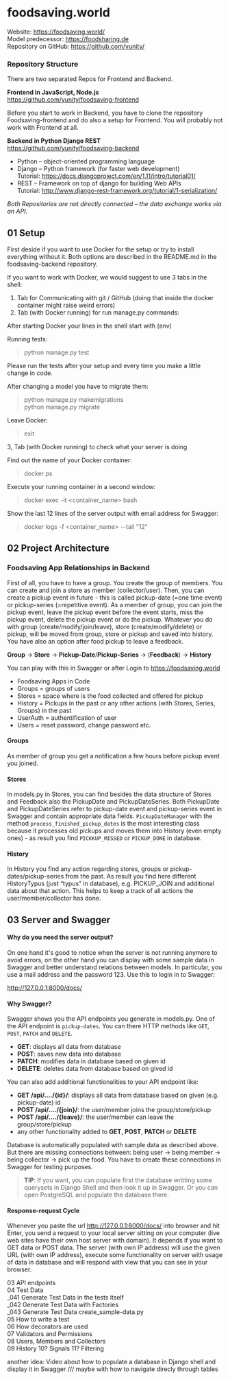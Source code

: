 # foodsaving.world

Website: <https://foodsaving.world/>  
Model predecessor: <https://foodsharing.de>    
Repository on GitHub: <https://github.com/yunity/>

### Repository Structure

There are two separated Repos for Frontend and Backend.

**Frontend in JavaScript, Node.js**  
<https://github.com/yunity/foodsaving-frontend>

Before you start to work in Backend, you have to clone the repository Foodsaving-frontend and do also a setup for Frontend. You will probably not work with Frontend at all. 

**Backend in Python Django REST**  
<https://github.com/yunity/foodsaving-backend>

- Python – object-oriented programming language  
- Django – Python framework (for faster web development)  
         Tutorial: <https://docs.djangoproject.com/en/1.11/intro/tutorial01/> 
- REST   – Framework on top of django for building Web APIs  
         Tutorial: <http://www.django-rest-framework.org/tutorial/1-serialization/>

*Both Repositories are not directly connected – the data exchange works via an API.*
         
## 01  Setup

First deside if you want to use Docker for the setup or try to install everything without it. Both options are described in the README.md in the foodsaving-backend repository. 

If you want to work with Docker, we would suggest to use 3 tabs in the shell:

1. Tab for Communicating with git / GitHub (doing that inside the docker container might raise weird errors)  
2. Tab (with Docker running) for run manage.py commands:

After starting Docker your lines in the shell start with (env)

Running tests:   
> python manage.py test

Please run the tests after your setup and every time you make a little change in code.

After changing a model you have to migrate them:   
> python manage.py makemigrations   
> python manage.py migrate

Leave Docker:   
> exit

3, Tab (with Docker running) to check what your server is doing

Find out the name of your Docker container:   
> docker ps

Execute your running container in a second window:   
> docker exec -it <container_name> bash

Show the last 12 lines of the server output with email address for Swagger:
> docker logs -f <container_name> --tail "12"

## 02 Project Architecture
### Foodsaving App Relationships in Backend
First of all, you have to have a group. You create the group of members. You can create and join a store as member (collector/user). Then, you can create a pickup event in future - this is called pickup-date (=one time event) or pickup-series (=repetitive event). As a member of group, you can join the pickup event, leave the pickup event before the event starts, miss the pickup event, delete the pickup event or do the pickup. Whatever you do with group (create/modify/join/leave), store (create/modify/delete) or pickup, will be moved from group, store or pickup and saved into history. You have also an option after food pickup to leave a feedback.

**Group** -> **Store** -> **Pickup-Date**/**Pickup-Series** -> (**Feedback**) -> **History**

You can play with this in Swagger or after Login to https://foodsaving.world

- Foodsaving Apps in Code
- Groups = groups of users
- Stores = space where is the food collected and offered for pickup
- History = Pickups in the past or any other actions (with Stores, Series, Groups) in the past
- UserAuth = authentification of user
- Users = reset password, change password etc.

#### Groups
As member of group you get a notification a few hours before pickup event you joined.

#### Stores
In models.py in Stores, you can find besides the data structure of Stores and Feedback also the PickupDate and PickupDateSeries. Both PickupDate and PickupDateSeries refer to pickup-date event and pickup-series event in Swagger and contain appropriate data fields. `PickupDateManager` with the method `process_finished_pickup_dates` is the most interesting class because it processes old pickups and moves them into History (even empty ones) - as result you find `PICKKUP_MISSED` or `PICKUP_DONE` in database.

#### History
In History you find any action regarding stores, groups or pickup-dates/pickup-series from the past. As result you find here different HistoryTypus (just “typus” in database), e.g. PICKUP_JOIN and additional data about that action. This helps to keep a track of all actions the user/member/collector has done.


## 03 Server and Swagger

#### Why do you need the server output?

On one hand it's good to notice when the server is not running anymore to avoid errors, on the other hand you can display with some sample data in Swagger and better understand relations between models. In particular, you use a mail address and the password 123. Use this to login in to Swagger:

<http://127.0.0.1:8000/docs/>

#### Why Swagger?

Swagger shows you the API endpoints you generate in models.py. One of the API endpoint is `pickup-dates`. You can there HTTP methods like `GET`, `POST`, `PATCH` and `DELETE`.

* **GET**: displays all data from database  
* **POST**: saves new data into database  
* **PATCH**: modifies data in database based on given id  
* **DELETE**: deletes data from database based on gived id

You can also add additional functionalities to your API endpoint like:

* **GET /api/..../{id}/**: displays all data from database based on given (e.g. pickup-date) id  
* **POST /api/..../{join}/**: the user/member joins the group/store/pickup  
* **POST /api/..../{leave}/**: the user/member can leave the group/store/pickup  
* any other functionality added to **GET**, **POST**, **PATCH** or **DELETE**   

Database is automatically populated with sample data as described above. But there are missing connections between: being user -> being member -> being collector -> pick up the food. You have to create these connections in Swagger for testing purposes.

> **TIP**: If you want, you can populate first the database writting some querysets in Django Shell and then look it up in Swagger. Or you can open PostgreSQL and populate the database there.

#### Response-request Cycle

Whenever you paste the url http://127.0.0.1:8000/docs/ into browser and hit Enter, you send a request to your local server sitting on your computer (live web sites have their own host server with domain). It depends if you want to GET data or POST data. The server (with own IP address) will use the given URL (with own IP address), execute some functionality on server with usage of data in database and will respond with view that you can see in your browser.


 03 API endpoints  
04 Test Data  
_041 Generate Test Data in the tests itself  
_042 Generate Test Data with Factories  
_043 Generate Test Data create_sample-data.py  
05 How to write a test  
06 How decorators are used  
07 Validators and Permissions  
08 Users, Members and Collectors  
09 History 
10? Signals
11? Filtering

another idea:
Video about how to populate a database in Django shell and display it in Swagger /// maybe with how to navigate direcly through tables
